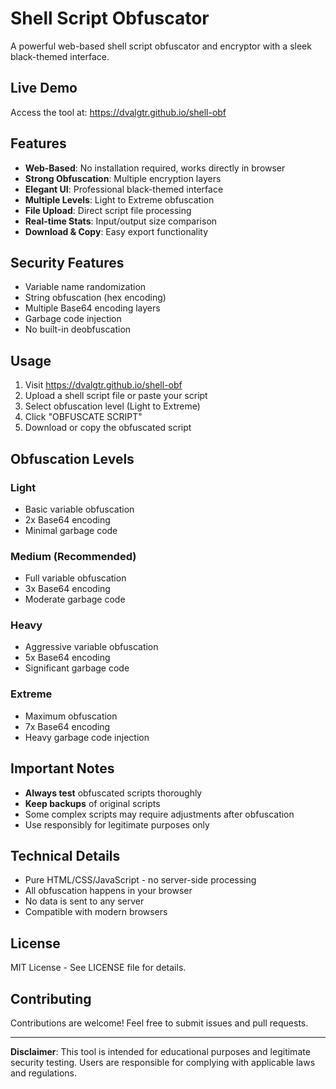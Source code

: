 # Shell Script Obfuscator

A powerful web-based shell script obfuscator and encryptor with a sleek black-themed interface.

##  Live Demo

Access the tool at: https://dvalgtr.github.io/shell-obf

##  Features

- **Web-Based**: No installation required, works directly in browser
- **Strong Obfuscation**: Multiple encryption layers
- **Elegant UI**: Professional black-themed interface
- **Multiple Levels**: Light to Extreme obfuscation
- **File Upload**: Direct script file processing
- **Real-time Stats**: Input/output size comparison
- **Download & Copy**: Easy export functionality

##  Security Features

- Variable name randomization
- String obfuscation (hex encoding)
- Multiple Base64 encoding layers
- Garbage code injection
- No built-in deobfuscation

##  Usage

1. Visit https://dvalgtr.github.io/shell-obf
2. Upload a shell script file or paste your script
3. Select obfuscation level (Light to Extreme)
4. Click "OBFUSCATE SCRIPT"
5. Download or copy the obfuscated script

##  Obfuscation Levels

### Light
- Basic variable obfuscation
- 2x Base64 encoding
- Minimal garbage code

### Medium (Recommended)
- Full variable obfuscation
- 3x Base64 encoding
- Moderate garbage code

### Heavy
- Aggressive variable obfuscation
- 5x Base64 encoding
- Significant garbage code

### Extreme
- Maximum obfuscation
- 7x Base64 encoding
- Heavy garbage code injection

##  Important Notes

- **Always test** obfuscated scripts thoroughly
- **Keep backups** of original scripts
- Some complex scripts may require adjustments after obfuscation
- Use responsibly for legitimate purposes only

##  Technical Details

- Pure HTML/CSS/JavaScript - no server-side processing
- All obfuscation happens in your browser
- No data is sent to any server
- Compatible with modern browsers

##  License

MIT License - See LICENSE file for details.

##  Contributing

Contributions are welcome! Feel free to submit issues and pull requests.

---

**Disclaimer**: This tool is intended for educational purposes and legitimate security testing. Users are responsible for complying with applicable laws and regulations.
